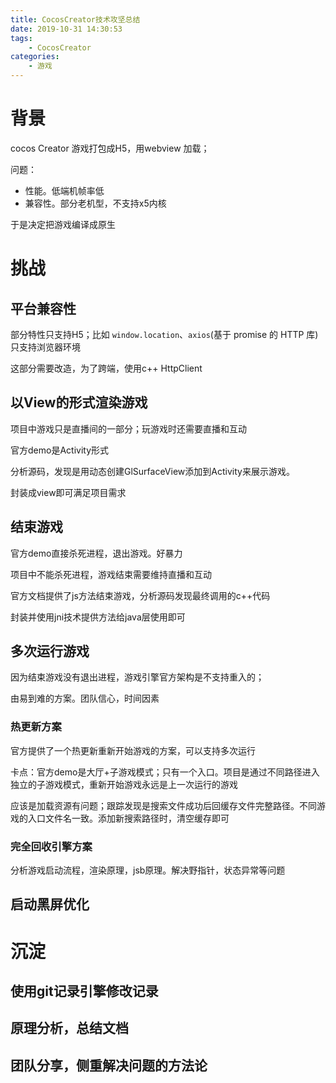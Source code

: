 ```yaml
---
title: CocosCreator技术攻坚总结
date: 2019-10-31 14:30:53
tags: 
	- CocosCreator
categories:
	- 游戏
---
```


# 背景

cocos Creator 游戏打包成H5，用webview 加载；

问题：

- 性能。低端机帧率低
- 兼容性。部分老机型，不支持x5内核

于是决定把游戏编译成原生

# 挑战

## 平台兼容性

部分特性只支持H5；比如 `window.location`、`axios`(基于 promise 的 HTTP 库)只支持浏览器环境

这部分需要改造，为了跨端，使用c++ HttpClient

## 以View的形式渲染游戏

项目中游戏只是直播间的一部分；玩游戏时还需要直播和互动

官方demo是Activity形式

分析源码，发现是用动态创建GlSurfaceView添加到Activity来展示游戏。

封装成view即可满足项目需求

## 结束游戏

官方demo直接杀死进程，退出游戏。好暴力

项目中不能杀死进程，游戏结束需要维持直播和互动

官方文档提供了js方法结束游戏，分析源码发现最终调用的c++代码

封装并使用jni技术提供方法给java层使用即可

## 多次运行游戏

因为结束游戏没有退出进程，游戏引擎官方架构是不支持重入的；

由易到难的方案。团队信心，时间因素

### 热更新方案

官方提供了一个热更新重新开始游戏的方案，可以支持多次运行

卡点：官方demo是大厅+子游戏模式；只有一个入口。项目是通过不同路径进入独立的子游戏模式，重新开始游戏永远是上一次运行的游戏

应该是加载资源有问题；跟踪发现是搜索文件成功后回缓存文件完整路径。不同游戏的入口文件名一致。添加新搜索路径时，清空缓存即可

### 完全回收引擎方案

分析游戏启动流程，渲染原理，jsb原理。解决野指针，状态异常等问题

## 启动黑屏优化

# 沉淀

## 使用git记录引擎修改记录

## 原理分析，总结文档

## 团队分享，侧重解决问题的方法论

